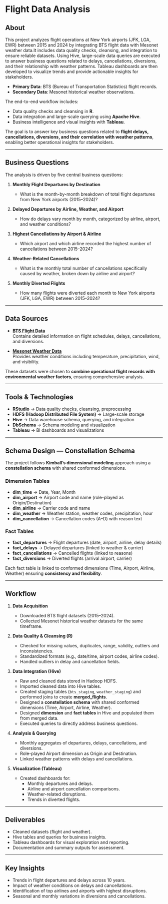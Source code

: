 # Flight Data Analysis

##  About  
This project analyzes flight operations at New York airports (JFK, LGA, EWR) between 2015 and 2024 by integrating BTS flight data with Mesonet weather data.It includes data quality checks, cleansing, and integration to ensure reliable datasets. 
Using Hive, large-scale data queries are executed to answer business questions related to delays, cancellations, diversions, and their relationship with weather patterns. Tableau dashboards are then developed to visualize trends and provide actionable insights for stakeholders.
- **Primary Data**: BTS (Bureau of Transportation Statistics) flight records.  
- **Secondary Data**: Mesonet historical weather observations.  

The end-to-end workflow includes:  
- Data quality checks and cleansing in **R**.  
- Data integration and large-scale querying using **Apache Hive**.  
- Business intelligence and visual insights with **Tableau**.  

The goal is to answer key business questions related to **flight delays, cancellations, diversions, and their correlation with weather patterns**, enabling better operational insights for stakeholders.  

---

## Business Questions  
The analysis is driven by five central business questions:  

1. **Monthly Flight Departures by Destination**  
   - What is the month-by-month breakdown of total flight departures from New York airports (2015–2024)?  

2. **Delayed Departures by Airline, Weather, and Airport**  
   - How do delays vary month by month, categorized by airline, airport, and weather conditions?  

3. **Highest Cancellations by Airport & Airline**  
   - Which airport and which airline recorded the highest number of cancellations between 2015–2024?  

4. **Weather-Related Cancellations**  
   - What is the monthly total number of cancellations specifically caused by weather, broken down by airline and airport?  

5. **Monthly Diverted Flights**  
   - How many flights were diverted each month to New York airports (JFK, LGA, EWR) between 2015–2024?  

---

## Data Sources  
- **[BTS Flight Data](https://www.transtats.bts.gov/DL_SelectFields.aspx?gnoyr_VQ=FGJ&QO_fu146_anzr=b0-gvzr)**  
  Contains detailed information on flight schedules, delays, cancellations, and diversions.  

- **[Mesonet Weather Data](https://mesonet.agron.iastate.edu/request/download.phtml)**  
  Provides weather conditions including temperature, precipitation, wind, and visibility.  

These datasets were chosen to **combine operational flight records with environmental weather factors**, ensuring comprehensive analysis.  

---

## Tools & Technologies  
- **RStudio** → Data quality checks, cleansing, preprocessing  
- **HDFS (Hadoop Distributed File System)** → Large-scale storage  
- **Hive** → Data warehouse schema, querying, and integration  
- **DbSchema** → Schema modeling and visualization  
- **Tableau** → BI dashboards and visualizations   

---

##  Schema Design — Constellation Schema  

The project follows **Kimball’s dimensional modeling** approach using a **constellation schema** with shared conformed dimensions.  

###  Dimension Tables  
- **dim_time** → Date, Year, Month  
- **dim_airport** → Airport code and name (role-played as Origin/Destination)  
- **dim_airline** → Carrier code and name  
- **dim_weather** → Weather station, weather codes, precipitation, hour  
- **dim_cancellation** → Cancellation codes (A–D) with reason text  

###  Fact Tables  
- **fact_departures** → Flight departures (date, airport, airline, delay details)  
- **fact_delays** → Delayed departures (linked to weather & carrier)  
- **fact_cancellations** → Cancelled flights (linked to reasons)  
- **fact_diversions** → Diverted flights (arrival airport, carrier)  

Each fact table is linked to conformed dimensions (Time, Airport, Airline, Weather) ensuring **consistency and flexibility**.  

---

## Workflow  

1. **Data Acquisition**  
   - Downloaded BTS flight datasets (2015–2024).  
   - Collected Mesonet historical weather datasets for the same timeframe.  

2. **Data Quality & Cleansing (R)**  
   - Checked for missing values, duplicates, range, validity, outliers and inconsistencies.  
   - Standardized formats (e.g., date/time, airport codes, airline codes).  
   - Handled outliers in delay and cancellation fields.  

3. **Data Integration (Hive)**  
   - Raw and cleaned data stored in Hadoop HDFS.
   - Imported cleaned data into Hive tables.
   - Created staging tables (`bts_staging`, `weather_staging`) and performed joins to create **merged_flights**. 
   - Designed a **constellation schema** with shared conformed dimensions (Time, Airport, Airline, Weather).
   - Designed **dimension** and **fact tables** in Hive and populated them from merged data.  
   - Executed queries to directly address business questions.  

4. **Analysis & Querying**  
   - Monthly aggregates of departures, delays, cancellations, and diversions.  
   - Role-played Airport dimension as Origin and Destination.  
   - Linked weather patterns with delays and cancellations.  

5. **Visualization (Tableau)**  
   - Created dashboards for:  
     - Monthly departures and delays.  
     - Airline and airport cancellation comparisons.  
     - Weather-related disruptions.  
     - Trends in diverted flights.
 
---
       
## Deliverables
- Cleaned datasets (flight and weather).  
- Hive tables and queries for business insights.  
- Tableau dashboards for visual exploration and reporting.  
- Documentation and summary outputs for assessment.

---

## Key Insights
- Trends in flight departures and delays across 10 years.  
- Impact of weather conditions on delays and cancellations.  
- Identification of top airlines and airports with highest disruptions.  
- Seasonal and monthly variations in diversions and cancellations.

